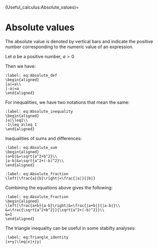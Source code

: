 (Useful_calculus:Absolute_values)=
# Absolute values

The absolute value is denoted by vertical bars and indicate the positive number corresponding to the numeric value of an expression.

Let $a$ be a positive number, $a>0$

Then we have:

```{math}
:label: eq:Absolute_def
\begin{aligned}
|a|=a\\
|-a|=a
\end{aligned}
```

For inequalities, we have two notations that mean the same:

```{math}
:label: eq:Absolute_inequality
\begin{aligned}
|a|\leq1\\
-1\leq a\leq 1
\end{aligned}
```

Inequalities of sums and differences:

```{math}
:label: eq:Absolute_sum
\begin{aligned}
|a+b|&=\sqrt{a^2+b^2}\\
|a-b|&=\sqrt{a^2+(-b)^2}\\
\end{aligned}
```

```{math}
:label: eq:Absolute_fraction
\left|\frac{a}{b}\right|=\frac{|a|}{|b|}
```

Combining the equations above gives the following:

```{math}
:label: eq:Absolute_fraction
\begin{aligned}
\left|\frac{a+b}{a-b}\right|&=\frac{|a+b|}{|a-b|}\\
&=\frac{\sqrt{a^2+b^2}}{\sqrt{a^2+(-b)^2}}\\
&=1
\end{aligned}
```

The triangle inequality can be useful in some stabilty analyses:

```{math}
:label: eq:Triangle_identity
|x+y|\leq|x|+|y|
```


